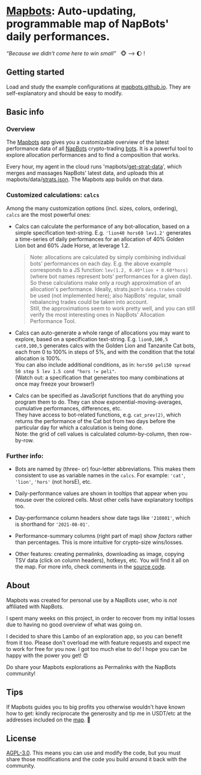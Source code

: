 # [Mapbots](https://mapbots.github.io): Auto-updating, programmable map of NapBots' daily performances.

_“Because we didn’t come here to win small”_
&nbsp; 🐵 –> 🌔 !


## Getting started

Load and study the example configurations at [mapbots.github.io](https://mapbots.github.io).
They are self-explanatory and should be easy to modify.


## Basic info

### Overview

The [Mapbots](https://mapbots.github.io) app gives you a customizable overview
of the latest performance data of all [NapBots](https://napbots.com)
crypto-trading [bots](https://platform.napbots.com/strategies).
It is a powerful tool to explore allocation performances
and to find a composition that works.

Every hour, my agent in the cloud runs
'mapbots/[get-strat-data](https://github.com/mapbots/get-strat-data)',
which merges and massages NapBots' latest data, and uploads this at
mapbots/data/[strats.json](https://raw.githubusercontent.com/mapbots/data/main/strats.json).
The Mapbots app builds on that data.

### Customized calculations: `calcs`

Among the many customization options (incl. sizes, colors, ordering),  
`calcs` are the most powerful ones:
- Calcs can calculate the performance of any bot-allocation, based on a simple
  specification text-string. E.g. `'lion40 hors60 lev1.2'`
  generates a time-series of daily performances for an allocation of
  40% Golden Lion bot and 60% Jade Horse, at leverage 1.2.  
  > Note: allocations are calculated by simply combining individual bots'
  > performances on each day. E.g. the above example corresponds to
  > a JS function: `lev(1.2, 0.40*lion + 0.60*hors)` (where bot names represent
  > bots' performances for a given day).  
  > So these calculations make only a rough approximation of an allocation's
  > performance. Ideally, strats.json's `data.trades` could be used
  > (not implemented here); also NapBots' regular, small rebalancing trades
  > could be taken into account.  
  > Still, the approximations seem to work pretty well, and you can still verify
  > the most interesting ones in NapBots' Allocation Performance Tool.

- Calcs can auto-generate a whole range of allocations you may want to explore,
  based on a specification text-string.
  E.g. `lion0,100,5 cat0,100,5` generates calcs with the Golden Lion and
  Tanzanite Cat bots, each from 0 to 100% in steps of 5%,
  and with the condition that the total allocation is 100%.  
  You can also include additional conditions, as in:
  `hors50 peli50 spread 50 step 5 lev 1.5 cond "hors != peli"`.  
  (Watch out: a specification that generates too many combinations at once
  may freeze your browser!)
- Calcs can be specified as JavaScript functions that do anything you program
  them to do. They can show exponential-moving-averages, cumulative performances,
  differences, etc.  
  They have access to bot-related functions, e.g. `cat_prev(2)`, which returns
  the performance of the Cat bot from two days before the particular day
  for which a calculation is being done.  
  Note: the grid of cell values is calculated column-by-column, then row-by-row.


### Further info:

- Bots are named by (three- or) four-letter abbreviations.
  This makes them consistent to use as variable names in the `calcs`.
  For example: `'cat'`, `'lion'`, `'hors'` (not horsE), etc.
- Daily-performance values are shown in tooltips
  that appear when you mouse over the colored cells.
  Most other cells have explanatory tooltips too.
- Day-performance column headers show date tags like `'210801'`,
  which is shorthand for `'2021-08-01'`.
- Performance-summary columns (right part of map) show _factors_ rather than
  percentages. This is more intuitive for crypto-size wins/losses.

- Other features: creating permalinks, downloading as image, copying TSV data
  (click on column headers), hotkeys, etc. You will find it all on the map.
  For more info, check comments in the [source code](src/index.html).


## About

Mapbots was created for personal use by a NapBots user,
who is *not* affiliated with NapBots.

I spent many weeks on this project, in order to recover from my
initial losses due to having no good overview of what was going on.

I decided to share this Lambo of an exploration app,
so _you_ can benefit from it too.
Please don't overload me with feature requests and expect me to work for free
for you now. I got too much else to do!
I hope you can be happy with the power you get!
😍

Do share your Mapbots explorations as Permalinks with the NapBots community!


## Tips

If Mapbots guides you to big profits you otherwise wouldn't have known how
to get:
kindly reciprocate the generosity and tip me in USDT/etc at the addresses
included on the [map](https://mapbots.github.io).
🥰


## License

[AGPL-3.0](LICENSE.md).
This means you can use and modify the code, but you must share those
modifications and the code you build around it back with the community.
